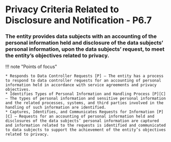 # Privacy Criteria Related to Disclosure and Notification - P6.7


### The entity provides data subjects with an accounting of the personal information held and disclosure of the data subjects’ personal information, upon the data subjects’ request, to meet the entity’s objectives related to privacy.

!!! note "Points of focus"

    * Responds to Data Controller Requests [P] — The entity has a process to respond to data controller requests for an accounting of personal information held in accordance with service agreements and privacy objectives. 
    * Identifies Types of Personal Information and Handling Process [P][C] — The types of personal information and sensitive personal information and the related processes, systems, and third parties involved in the handling of such information are identified.
    * Captures, Identifies, and Communicates Requests for Information [P][C] — Requests for an accounting of personal information held and disclosures of the data subjects’ personal information are captured and information related to the requests is identified and communicated to data subjects to support the achievement of the entity’s objectives related to privacy.
